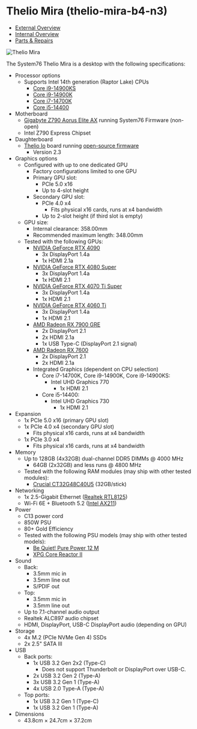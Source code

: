 # Thelio Mira (thelio-mira-b4-n3)

- [External Overview](./external-overview.md)
- [Internal Overview](./internal-overview.md)
- [Parts & Repairs](./repairs.md)

![Thelio Mira](./img/thelio-mira-b4-n3.webp)

The System76 Thelio Mira is a desktop with the following specifications:

- Processor options
    - Supports Intel 14th generation (Raptor Lake) CPUs
        - [Core i9-14900KS](https://ark.intel.com/content/www/us/en/ark/products/237504/intel-core-i9-processor-14900ks-36m-cache-up-to-6-20-ghz.html)
        - [Core i9-14900K](https://ark.intel.com/content/www/us/en/ark/products/236773/intel-core-i9-processor-14900k-36m-cache-up-to-6-00-ghz.html)
        - [Core i7-14700K](https://ark.intel.com/content/www/us/en/ark/products/236783/intel-core-i7-processor-14700k-33m-cache-up-to-5-60-ghz.html)
        - [Core i5-14400](https://ark.intel.com/content/www/us/en/ark/products/236788/intel-core-i5-processor-14400-20m-cache-up-to-4-70-ghz.html)
- Motherboard
    - [Gigabyte Z790 Aorus Elite AX](https://www.gigabyte.com/Motherboard/Z790-AORUS-ELITE-AX-rev-10/sp) running System76 Firmware (non-open)
    - Intel Z790 Express Chipset
- Daughterboard
    - [Thelio Io](https://github.com/system76/thelio-io) board running [open-source firmware](https://github.com/system76/thelio-io-firmware)
        - Version 2.3
- Graphics options
    - Configured with up to one dedicated GPU
        - Factory configurations limited to one GPU
        - Primary GPU slot:
            - PCIe 5.0 x16
            - Up to 4-slot height
        - Secondary GPU slot:
            - PCIe 4.0 x4
                - Fits physical x16 cards, runs at x4 bandwidth
            - Up to 2-slot height (if third slot is empty)
    - GPU size:
        - Internal clearance: 358.00mm
        - Recommended maximum length: 348.00mm
    - Tested with the following GPUs:
        - [NVIDIA GeForce RTX 4090](https://www.nvidia.com/en-us/geforce/graphics-cards/40-series/rtx-4090/#specs)
            - 3x DisplayPort 1.4a
            - 1x HDMI 2.1a
        - [NVIDIA GeForce RTX 4080 Super](https://www.nvidia.com/en-us/geforce/graphics-cards/40-series/rtx-4080-family/#specs)
            - 3x DisplayPort 1.4a
            - 1x HDMI 2.1 
        - [NVIDIA GeForce RTX 4070 Ti Super](https://www.nvidia.com/en-us/geforce/graphics-cards/40-series/rtx-4070-family/#specs)
            - 3x DisplayPort 1.4a
            - 1x HDMI 2.1
        - [NVIDIA GeForce RTX 4060 Ti](https://www.nvidia.com/en-us/geforce/graphics-cards/40-series/rtx-4060-4060ti/#specs)
            - 3x DisplayPort 1.4a
            - 1x HDMI 2.1
        - [AMD Radeon RX 7900 GRE](https://www.amd.com/en/products/graphics/desktops/radeon/7000-series/amd-radeon-rx-7900-gre.html)
            - 2x DisplayPort 2.1
            - 2x HDMI 2.1a
            - 1x USB Type-C (DisplayPort 2.1 signal)
        - [AMD Radeon RX 7600](https://www.amd.com/en/products/graphics/desktops/radeon/7000-series/amd-radeon-rx-7600.html)
            - 2x DisplayPort 2.1
            - 2x HDMI 2.1a
        - Integrated Graphics (dependent on CPU selection)
            - Core i7-14700K, Core i9-14900K, Core i9-14900KS:
                - Intel UHD Graphics 770
                    - 1x HDMI 2.1
            - Core i5-14400:
                - Intel UHD Graphics 730
                    - 1x HDMI 2.1
- Expansion
    - 1x PCIe 5.0 x16 (primary GPU slot)
    - 1x PCIe 4.0 x4 (secondary GPU slot)
        - Fits physical x16 cards, runs at x4 bandwidth
    - 1x PCIe 3.0 x4
        - Fits physical x16 cards, runs at x4 bandwidth
- Memory
    - Up to 128GB (4x32GB) dual-channel DDR5 DIMMs @ 4000 MHz
        - 64GB (2x32GB) and less runs @ 4800 MHz
    - Tested with the following RAM modules (may ship with other tested modules):
        - [Crucial CT32G48C40U5](https://www.crucial.com/memory/ddr5/ct32g48c40u5#spec) (32GB/stick)
- Networking
    - 1x 2.5-Gigabit Ethernet ([Realtek RTL8125](https://www.realtek.com/Product/Index?id=3962))
    - Wi-Fi 6E + Bluetooth 5.2 ([Intel AX211](https://ark.intel.com/content/www/us/en/ark/products/204837/intel-wi-fi-6e-ax211-gig.html))
- Power
    - C13 power cord
    - 850W PSU
    - 80+ Gold Efficiency
    - Tested with the following PSU models (may ship with other tested models):
        - [Be Quiet! Pure Power 12 M](https://www.bequiet.com/en/powersupply/4162)
        - [XPG Core Reactor II](https://www.xpg.com/us/xpg/pc-components-core-reactor-ii)
- Sound
    - Back:
        - 3.5mm mic in
        - 3.5mm line out
        - S/PDIF out
    - Top:
        - 3.5mm mic in
        - 3.5mm line out
    - Up to 7.1-channel audio output
    - Realtek ALC897 audio chipset
    - HDMI, DisplayPort, USB-C DisplayPort audio (depending on GPU)
- Storage
    - 4x M.2 (PCIe NVMe Gen 4) SSDs
    - 2x 2.5" SATA III
- USB
    - Back ports:
        - 1x USB 3.2 Gen 2x2 (Type-C)
            - Does not support Thunderbolt or DisplayPort over USB-C.
        - 2x USB 3.2 Gen 2 (Type-A)
        - 3x USB 3.2 Gen 1 (Type-A)
        - 4x USB 2.0 Type-A (Type-A)
    - Top ports:
        - 1x USB 3.2 Gen 1 (Type-C)
        - 1x USB 3.2 Gen 1 (Type-A)
- Dimensions
    - 43.8cm × 24.7cm × 37.2cm
